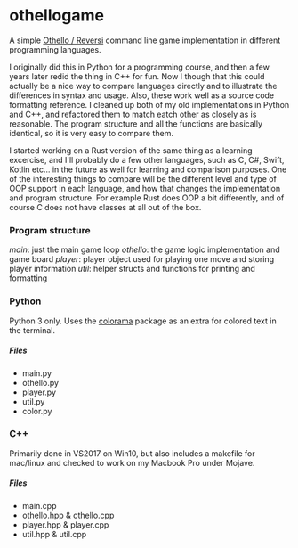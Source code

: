 # othellogame

A simple [Othello / Reversi](https://en.wikipedia.org/wiki/Reversi) command line game implementation in different programming languages.

I originally did this in Python for a programming course, and then a few years later redid the thing in C++ for fun. Now I though that this could actually be a nice way to compare languages directly and to illustrate the differences in syntax and usage. Also, these work well as a source code formatting reference. I cleaned up both of my old implementations in Python and C++, and refactored them to match eatch other as closely as is reasonable. The program structure and all the functions are basically identical, so it is very easy to compare them. 

I started working on a Rust version of the same thing as a learning excercise, and I'll probably do a few other languages, such as C, C#, Swift, Kotlin etc... in the future as well for learning and comparison purposes. One of the interesting things to compare will be the different level and type of OOP support in each language, and how that changes the implementation and program structure. For example Rust does OOP a bit differently, and of course C does not have classes at all out of the box.

### Program structure

_main_: just the main game loop
_othello_: the game logic implementation and game board
_player_: player object used for playing one move and storing player information
_util_: helper structs and functions for printing and formatting

### Python

Python 3 only. Uses the [colorama](https://pypi.org/project/colorama/) package as an extra for colored text in the terminal.

##### Files

* main.py
* othello.py
* player.py
* util.py
* color.py

### C++

Primarily done in VS2017 on Win10, but also includes a makefile for mac/linux and checked to work on my Macbook Pro under Mojave. 

##### Files

* main.cpp
* othello.hpp & othello.cpp
* player.hpp & player.cpp
* util.hpp & util.cpp
